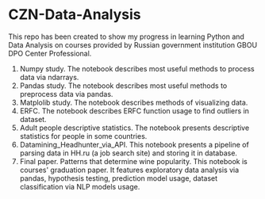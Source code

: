 # CZN-Data-Analysis
This repo has been created to show my progress in learning Python and Data Analysis on courses provided by Russian government institution GBOU DPO Center Professional.
1. Numpy study. The notebook describes most useful methods to process data via ndarrays.
2. Pandas study. The notebook describes most useful methods to preprocess data via pandas.
3. Matplolib study. The notebook describes methods of visualizing data.
4. ERFC. The notebook describes ERFC function usage to find outliers in dataset.
5. Adult people descriptive statistics. The notebook presents descriptive statistics for people in some countries.
6. Datamining_Headhunter_via_API. This notebook presents a pipeline of parsing data in HH.ru (a job search site) and storing it in database.
7. Final paper. Patterns that determine wine popularity. This notebook is courses' graduation paper. It features exploratory data analysis via pandas, hypothesis testing, prediction model usage, dataset classification via NLP models usage.
